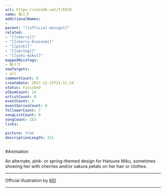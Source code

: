 ```yaml
---
url: https://vocadb.net/T/6529
name: 桜ミク
additionalNames: 
- 
parent: "[[official-design]]"
related:
- "[[cherry]]"
- "[[cherry-blossom]]"
- "[[pink]]"
- "[[spring]]"
- "[[yuki-miku]]"
mappedNicoTags:
- 桜ミク
newTargets:
- all
commentCount: 0
createDate: 2017-12-15T21:11:19
status: Finished
albumCount: 14
artistCount: 0
eventCount: 4
eventSeriesCount: 0
followerCount: 7
songListCount: 0
songCount: 153
links: 

picture: true
descriptionLength: 221
---
```


#Animation

An alternate, pink- or spring-themed design for Hatsune Miku, sometimes showing her with cherries and/or sakura petals on her hair or clothes.
___
Official illustration by [KEI](https://piapro.net/pages/character#ch_miku)

---

